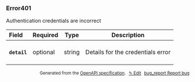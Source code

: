 <!--- This is a generated file, do not edit! -->
<!--- [START woosmap_http_schema_woosmap-platform-api-reference_error401] -->
<h3 class="schema-object" id="Woosmap Platform API Reference_Error401">Error401</h3>

Authentication credentials are incorrect

| Field                                                                                         | Required | Type   | Description                                                                             |
| :-------------------------------------------------------------------------------------------- | -------- | ------ | --------------------------------------------------------------------------------------- |
| <h4 id="Error401-detail" class="add-link schema-object-property-key"><code>detail</code></h4> | optional | string | <div class="nonref-property-description"><p>Details for the credentials error</p></div> |

<p style="text-align: right; font-size: smaller;">Generated from the <a data-label="openapi-github" href="https://github.com/woosmap/openapi-specification" title="Woosmap OpenAPI Specification" class="external">OpenAPI specification</a>.
<a data-label="openapi-github-woosmap-http-schema-woosmap-platform-api-reference-error401" data-action="edit" style="margin-left: 5px;" href="https://github.com/woosmap/openapi-specification/blob/main/specification/schemas/Woosmap Platform API Reference_Error401.yml" title="Edit on GitHub">✎ Edit</a>
<a data-label="openapi-github-woosmap-http-schema-woosmap-platform-api-reference-error401" data-action="bug" style="margin-left: 5px;" href="https://github.com/woosmap/openapi-specification/issues/new?assignees=&labels=type%3A+bug%2C+triage+me&template=bug_report.md&title=[schemas] Bug - Woosmap Platform API Reference_Error401" title="File bug for schemas on GitHub"><span class="material-icons">bug_report</span> Report bug</a>
</p>

<!--- [END woosmap_http_schema_woosmap-platform-api-reference_error401] -->

